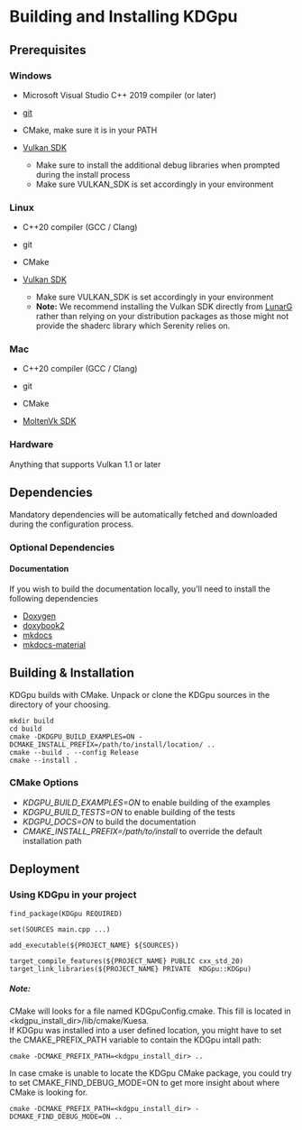 # Building and Installing KDGpu

## Prerequisites

### Windows

* Microsoft Visual Studio C++ 2019 compiler (or later)
* [git](https://gitforwindows.org)
* CMake, make sure it is in your PATH

* [Vulkan SDK](https://www.lunarg.com/vulkan-sdk/)
    * Make sure to install the additional debug libraries when prompted during the install process
    * Make sure VULKAN_SDK is set accordingly in your environment

### Linux

* C++20 compiler (GCC / Clang)
* git
* CMake

* [Vulkan SDK](https://www.lunarg.com/vulkan-sdk/)
    * Make sure VULKAN_SDK is set accordingly in your environment
    * **Note:** We recommend installing the Vulkan SDK directly from [LunarG](https://www.lunarg.com/vulkan-sdk/) rather than relying on your distribution packages as those might not provide the shaderc library which Serenity relies on.

### Mac

* C++20 compiler (GCC / Clang)
* git
* CMake

* [MoltenVk SDK](https://github.com/KhronosGroup/MoltenVK)

### Hardware

Anything that supports Vulkan 1.1 or later

## Dependencies

Mandatory dependencies will be automatically fetched and downloaded during the configuration process.

### Optional Dependencies

#### Documentation

If you wish to build the documentation locally, you'll need to install the following dependencies

* [Doxygen](https://doxygen.nl)
* [doxybook2](https://github.com/matusnovak/doxybook2)
* [mkdocs](https://www.mkdocs.org/)
* [mkdocs-material](https://squidfunk.github.io/mkdocs-material/)

## Building & Installation

KDGpu builds with CMake. Unpack or clone the KDGpu sources in the directory of your choosing.

    mkdir build
    cd build
    cmake -DKDGPU_BUILD_EXAMPLES=ON -DCMAKE_INSTALL_PREFIX=/path/to/install/location/ ..
    cmake --build . --config Release
    cmake --install .

### CMake Options

* *KDGPU_BUILD_EXAMPLES=ON* to enable building of the examples
* *KDGPU_BUILD_TESTS=ON* to enable building of the tests
* *KDGPU_DOCS=ON* to build the documentation
* *CMAKE_INSTALL_PREFIX=/path/to/install* to override the default installation path

## Deployment

### Using KDGpu in your project

    find_package(KDGpu REQUIRED)

    set(SOURCES main.cpp ...)

    add_executable(${PROJECT_NAME} ${SOURCES})

    target_compile_features(${PROJECT_NAME} PUBLIC cxx_std_20)
    target_link_libraries(${PROJECT_NAME} PRIVATE  KDGpu::KDGpu)

##### Note:

  CMake will looks for a file named KDGpuConfig.cmake. This fill is located in <kdgpu_install_dir>/lib/cmake/Kuesa.  
  If KDGpu was installed into a user defined location, you might have to set the CMAKE_PREFIX_PATH variable to contain the KDGpu intall path:  

    cmake -DCMAKE_PREFIX_PATH=<kdgpu_install_dir> ..

  In case cmake is unable to locate the KDGpu CMake package, you could try to set CMAKE_FIND_DEBUG_MODE=ON to get more insight about where CMake is looking for.  

    cmake -DCMAKE_PREFIX_PATH=<kdgpu_install_dir> -DCMAKE_FIND_DEBUG_MODE=ON ..
